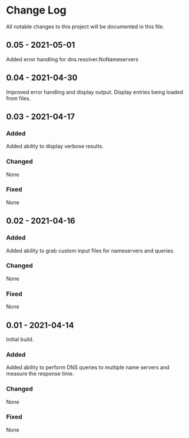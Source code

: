 
# Change Log
All notable changes to this project will be documented in this file.

## 0.05 - 2021-05-01
Added error handling for dns.resolver.NoNameservers

## 0.04 - 2021-04-30 
Improved error handling and display output. Display entries being loaded from files. 

## 0.03 - 2021-04-17

### Added
Added ability to display verbose results.

### Changed
None

### Fixed
None

## 0.02 - 2021-04-16

### Added
Added ability to grab custom input files for nameservers and queries.

### Changed
None

### Fixed
None

## 0.01 - 2021-04-14

Initial build.

### Added
Added ability to perform DNS queries to multiple name servers and measure the response time.


### Changed
None

### Fixed
None
 
 
 
